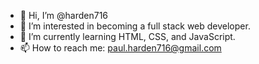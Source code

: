 - 👋 Hi, I’m @harden716
- 👀 I’m interested in becoming a full stack web developer.
- 🌱 I’m currently learning HTML, CSS, and JavaScript.
- 📫 How to reach me: paul.harden716@gmail.com

<!---
harden716/harden716 is a ✨ special ✨ repository because its `README.md` (this file) appears on your GitHub profile.
You can click the Preview link to take a look at your changes.
--->
